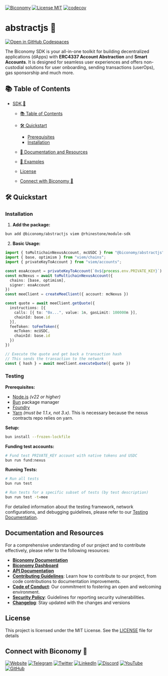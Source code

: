 [![Biconomy](https://img.shields.io/badge/Made_with_%F0%9F%8D%8A_by-Biconomy-ff4e17?style=flat)](https://biconomy.io) [![License MIT](https://img.shields.io/badge/License-MIT-blue?&style=flat)](./LICENSE) [![codecov](https://codecov.io/github/bcnmy/abstractjs/graph/badge.svg?token=DTdIR5aBDA)](https://codecov.io/github/bcnmy/abstractjs)

# abstractjs 🚀

[![Open in GitHub Codespaces](https://github.com/codespaces/badge.svg)](https://codespaces.new/bcnmy/abstractjs)

The Biconomy SDK is your all-in-one toolkit for building decentralized applications (dApps) with **ERC4337 Account Abstraction** and **Smart Accounts**. It is designed for seamless user experiences and offers non-custodial solutions for user onboarding, sending transactions (userOps), gas sponsorship and much more.

## 📚 Table of Contents

- [SDK 🚀](#sdk-)

  - [📚 Table of Contents](#-table-of-contents)
  - [🛠️ Quickstart](#-quickstart)

    - [Prerequisites](#prerequisites)
    - [Installation](#installation)

  - [📄 Documentation and Resources](#-documentation-and-resources)
  - [💼 Examples](#-examples)
  - [License](#license)
  - [Connect with Biconomy 🍊](#connect-with-biconomy-🍊)

## 🛠️ Quickstart

### Installation

1. **Add the package:**
```bash
bun add @biconomy/abstractjs viem @rhinestone/module-sdk
```

2. **Basic Usage:**
```typescript
import { toMultichainNexusAccount, mcUSDC } from "@biconomy/abstractjs";
import { base, optimism } from "viem/chains";
import { privateKeyToAccount } from "viem/accounts";

const eoaAccount = privateKeyToAccount(`0x${process.env.PRIVATE_KEY}`)
const mcNexus = await toMultichainNexusAccount({
  chains: [base, optimism],
  signer: eoaAccount
})
const meeClient = createMeeClient({ account: mcNexus })

const quote = await meeClient.getQuote({
  instructions: [{
    calls: [{ to: "0x...", value: 1n, gasLimit: 100000n }],
    chainId: base.id
  }],
  feeToken: toFeeToken({
    mcToken: mcUSDC,
    chainId: base.id
  })
})

// Execute the quote and get back a transaction hash
// This sends the transaction to the network
const { hash } = await meeClient.executeQuote({ quote })
```

### Testing

**Prerequisites:**
- [Node.js](https://nodejs.org/en/download/package-manager) *(v22 or higher)*
- [Bun](https://bun.sh/) package manager
- [Foundry](https://book.getfoundry.sh/getting-started/installation)
- [Yarn](https://www.npmjs.com/package/yarn) *(must be 1.1.x, not 3.x)*. This is necessary because the nexus contracts repo relies on yarn.

**Setup:**
```bash
bun install --frozen-lockfile
```

**Funding test accounts:**

```bash
# Fund test PRIVATE_KEY account with native tokens and USDC
bun run fund:nexus
```

**Running Tests:**
```bash
# Run all tests
bun run test

# Run tests for a specific subset of tests (by test description)
bun run test -t=mee

```

For detailed information about the testing framework, network configurations, and debugging guidelines, please refer to our [Testing Documentation](./src/test/README.md).

## Documentation and Resources

For a comprehensive understanding of our project and to contribute effectively, please refer to the following resources:

- [**Biconomy Documentation**](https://docs.biconomy.io)
- [**Biconomy Dashboard**](https://dashboard.biconomy.io)
- [**API Documentation**](https://bcnmy.github.io/sdk)
- [**Contributing Guidelines**](./CONTRIBUTING.md): Learn how to contribute to our project, from code contributions to documentation improvements.
- [**Code of Conduct**](./CODE_OF_CONDUCT.md): Our commitment to fostering an open and welcoming environment.
- [**Security Policy**](./SECURITY.md): Guidelines for reporting security vulnerabilities.
- [**Changelog**](./CHANGELOG.md): Stay updated with the changes and versions

## License

This project is licensed under the MIT License. See the [LICENSE](./LICENSE) file for details

## Connect with Biconomy 🍊

[![Website](https://img.shields.io/badge/🍊-Website-ff4e17?style=for-the-badge&logoColor=white)](https://biconomy.io) [![Telegram](https://img.shields.io/badge/Telegram-2CA5E0?style=for-the-badge&logo=telegram&logoColor=white)](https://t.me/biconomy) [![Twitter](https://img.shields.io/badge/Twitter-1DA1F2?style=for-the-badge&logo=twitter&logoColor=white)](https://twitter.com/biconomy) [![LinkedIn](https://img.shields.io/badge/LinkedIn-0077B5?style=for-the-badge&logo=linkedin&logoColor=white)](https://www.linkedin.com/company/biconomy) [![Discord](https://img.shields.io/badge/Discord-7289DA?style=for-the-badge&logo=discord&logoColor=white)](https://discord.gg/biconomy) [![YouTube](https://img.shields.io/badge/YouTube-FF0000?style=for-the-badge&logo=youtube&logoColor=white)](https://www.youtube.com/channel/UC0CtA-Dw9yg-ENgav_VYjRw) [![GitHub](https://img.shields.io/badge/GitHub-181717?style=for-the-badge&logo=github&logoColor=white)](https://github.com/bcnmy/)
